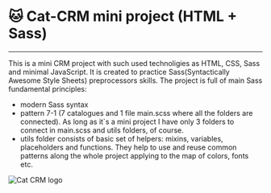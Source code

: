 # :cat: Cat-CRM mini project (HTML + Sass)

---

This is a mini CRM project with such used technoligies as HTML, CSS, Sass and minimal JavaScript. 
It is created to practice Sass(Syntactically Awesome Style Sheets) preprocessors skills. The project is full of main Sass fundamental principles:

- modern Sass syntax
- pattern 7-1 (7 catalogues and 1 file main.scss where all the folders are connected).
As long as it`s a mini project I have only 3 folders to connect in main.scss and utils folders, of course.
- utils folder consists of basic set of helpers: mixins, variables, placeholders and functions.
They help to use and reuse common patterns along the whole project applying to the map of colors, fonts etc.

![Cat CRM logo](./src/img/CatCRMpage.png)

